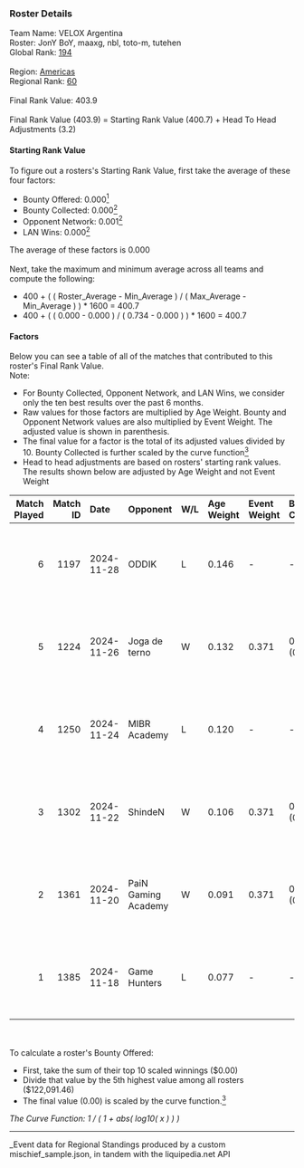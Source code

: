 ### Roster Details<br />
Team Name: VELOX Argentina<br />
Roster: JonY BoY, maaxg, nbl, toto-m, tutehen<br />
Global Rank: [194](../../standings_global_2025_05_05.md)<br />
<br />
Region: [Americas]( ../../standings_americas_2025_05_05.md)<br />
Regional Rank: [60]( ../../standings_americas_2025_05_05.md)<br />
<br />
Final Rank Value:  403.9<br />
<br />
Final Rank Value (403.9) = Starting Rank Value (400.7) + Head To Head Adjustments (3.2)<br />

#### Starting Rank Value<br />
To figure out a rosters's Starting Rank Value, first take the average of these four factors:<br />
- Bounty Offered: 0.000[<sup>1</sup>](#table2)
- Bounty Collected: 0.000[<sup>2</sup>](#table1)
- Opponent Network: 0.001[<sup>2</sup>](#table1)
- LAN Wins: 0.000[<sup>2</sup>](#table1)

The average of these factors is 0.000<br />
<br />
Next, take the maximum and minimum average across all teams and compute the following:<br />
- 400 + ( ( Roster_Average - Min_Average ) / ( Max_Average - Min_Average ) ) * 1600 = 400.7
- 400 + ( ( 0.000 - 0.000 ) / ( 0.734 - 0.000 ) ) * 1600 = 400.7


#### Factors<br />
Below you can see a table of all of the matches that contributed to this roster's Final Rank Value.<br />
Note:<br />

- For Bounty Collected, Opponent Network, and LAN Wins, we consider only the ten best results over the past 6 months.
- Raw values for those factors are multiplied by Age Weight. Bounty and Opponent Network values are also multiplied by Event Weight. The adjusted value is shown in parenthesis.
- The final value for a factor is the total of its adjusted values divided by 10. Bounty Collected is further scaled by the curve function[<sup>3</sup>](#curveFunction)
- Head to head adjustments are based on rosters' starting rank values. The results shown below are adjusted by Age Weight and not Event Weight
<span id="table1"></span><br />


| Match Played | Match ID | Date       | Opponent            | W/L | Age Weight | Event Weight | Bounty Collected | Opponent Network | LAN Wins  | H2H Adj. | Roster                                |
| -: | -: | :- | :- | :- | :- | :- | :- | :- | :- | -: | :- |
|            6 |     1197 | 2024-11-28 | ODDIK               | L   | 0.146      | -            | -                | -                | -         |    -0.59 | JonY BoY, maaxg, nbl, toto-m, tutehen |
|            5 |     1224 | 2024-11-26 | Joga de terno       | W   | 0.132      | 0.371        | 0.000 (0.000)    | 0.022 (0.001)    | 0 (0.000) |     2.08 | JonY BoY, maaxg, nbl, toto-m, tutehen |
|            4 |     1250 | 2024-11-24 | MIBR Academy        | L   | 0.120      | -            | -                | -                | -         |    -0.82 | JonY BoY, maaxg, nbl, toto-m, tutehen |
|            3 |     1302 | 2024-11-22 | ShindeN             | W   | 0.106      | 0.371        | 0.000 (0.000)    | 0.290 (0.011)    | 0 (0.000) |     2.07 | JonY BoY, maaxg, nbl, toto-m, tutehen |
|            2 |     1361 | 2024-11-20 | PaiN Gaming Academy | W   | 0.091      | 0.371        | 0.000 (0.000)    | 0.025 (0.001)    | 0 (0.000) |     1.43 | JonY BoY, maaxg, nbl, toto-m, tutehen |
|            1 |     1385 | 2024-11-18 | Game Hunters        | L   | 0.077      | -            | -                | -                | -         |    -0.94 | JonY BoY, maaxg, nbl, toto-m, tutehen |

<br />
<span id="table2"></span><br />
To calculate a roster's Bounty Offered:<br />

- First, take the sum of their top 10 scaled winnings ($0.00)
- Divide that value by the 5th highest value among all rosters ($122,091.46)
- The final value (0.00) is scaled by the curve function.[<sup>3</sup>](#curveFunction)

<span id="curveFunction"></span>_The Curve Function: 1 / ( 1 + abs( log10( x ) ) )_<br />

---
_Event data for Regional Standings produced by a custom mischief_sample.json, in tandem with the liquipedia.net API<br />

